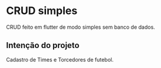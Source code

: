# CRUD simples

CRUD feito em flutter de modo simples sem banco de dados.

## Intenção do projeto

Cadastro de Times e Torcedores de futebol.
